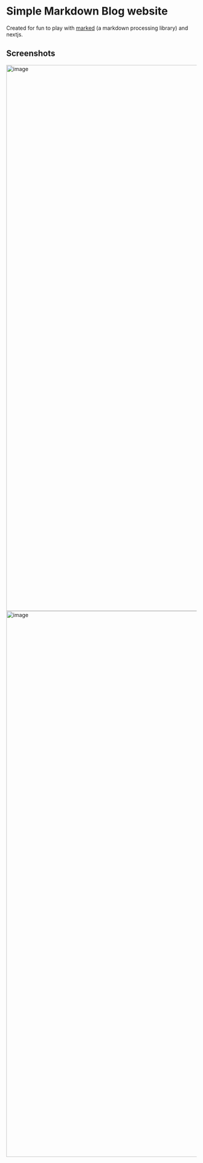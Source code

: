 # Simple Markdown Blog website
Created for fun to play with [marked](https://github.com/markedjs/marked) (a markdown processing library) and nextjs.

## Screenshots
<img width="1440" alt="image" src="https://user-images.githubusercontent.com/54048682/144118888-df5415a6-ad9e-4ab1-82af-3992e776efec.png">
<img width="1440" alt="image" src="https://user-images.githubusercontent.com/54048682/144118952-5b2c914c-adae-45c4-b063-bee3dbeafb9c.png">

